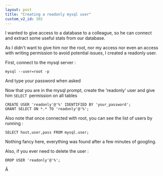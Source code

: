 ```yaml
---
layout: post
title: "Creating a readonly mysql user"
custom_v2_id: 302
---
```


I wanted to give access to a database to a colleague, so he can connect and
extract some useful stats from our database.

As I didn't want to give him nor the root, nor my access nor even an access
with writing permission to avoid potential issues, I created a readonly user.

First, connect to the mysql server :

    
    mysql --user=root -p

And type your password when asked

Now that you are in the mysql prompt, create the 'readonly' user and give him
`SELECT `permission on all tables

    
    CREATE USER 'readonly'@'%' IDENTIFIED BY 'your_password';  
    GRANT SELECT ON *.* TO 'readonly'@'%';

Also note that once connected with root, you can see the list of users by
running :

    
    SELECT host,user,pass FROM mysql.user;  
    

Nothing fancy here, everything was found after a few minutes of googling.

Also, if you ever need to delete the user :

    
    DROP USER 'readonly'@'%';

Â

